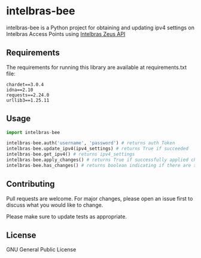 # intelbras-bee

intelbras-bee is a Python project for obtaining and updating ipv4 settings on Intelbras Access Points using [Intelbras Zeus API](https://izeus.docs.apiary.io/)

## Requirements

The requirements for running this library are available at requirements.txt file:

```certifi==2020.6.20  
chardet==3.0.4  
idna==2.10  
requests==2.24.0  
urllib3==1.25.11  
```

## Usage

```python
import intelbras-bee

intelbras-bee.auth('username', 'password') # returns auth Token
intelbras-bee.update_ipv4(ipv4_settings) # returns True if succeeded
intelbras-bee.get_ipv4() # returns ipv4_settings
intelbras-bee.apply_changes() # returns True if successfully applied changes
intelbras-bee.has_changes() # returns boolean indicating if there are saved changes that were not applied

```

## Contributing
Pull requests are welcome. For major changes, please open an issue first to discuss what you would like to change.

Please make sure to update tests as appropriate.

## License
GNU General Public License
